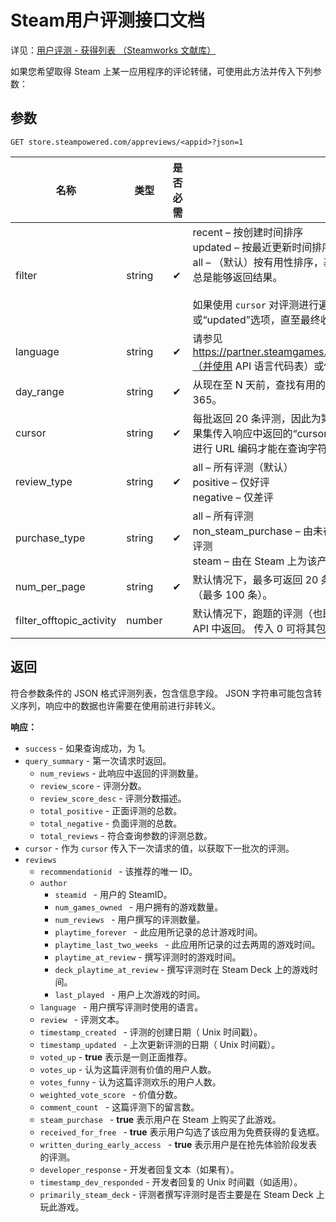 # Steam用户评测接口文档

详见：[用户评测 - 获得列表 （Steamworks 文献库）](https://partner.steamgames.com/doc/store/getreviews)

如果您希望取得 Steam 上某一应用程序的评论转储，可使用此方法并传入下列参数：

## 参数

```http
GET store.steampowered.com/appreviews/<appid>?json=1
```

| 名称                     | 类型   | 是否必需 | 描述                                                         |
| ------------------------ | ------ | -------- | ------------------------------------------------------------ |
| filter                   | string | &#10004; | recent – 按创建时间排序<br />updated – 按最近更新时间排序<br />all – （默认）按有用性排序，基于 day_range 参数的滑动时间窗口，总是能够返回结果。<br /><br />如果使用 `cursor` 对评测进行遍历，可以选择“recent”选项或“updated”选项，直至最终收到的响应列表为空。 |
| language                 | string | &#10004; | 请参见 https://partner.steamgames.com/doc/store/localization/languages（并使用 API 语言代码表）或传入“all”取得所有评测。 |
| day_range                | string | &#10004; | 从现在至 N 天前，查找有用的评测。 仅适用于“all” 筛选器。 最大值为 365。 |
| cursor                   | string | &#10004; | 每批返回 20 条评测，因此为第一个结果集传入“*”，然后为下一个结果集传入响应中返回的“cursor”值。 请注意，“cursor”值也许包含需要进行 URL 编码才能在查询字符串使用的字符。 |
| review_type              | string | &#10004; | all – 所有评测（默认）<br/>positive – 仅好评<br/>negative – 仅差评 |
| purchase_type            | string | &#10004; | all – 所有评测<br/>non_steam_purchase – 由未在 Steam 上为该产品付费的用户撰写的评测<br/>steam – 由在 Steam 上为该产品付费的用户撰写的评测（默认） |
| num_per_page             | string | &#10004; | 默认情况下，最多可返回 20 条评测。 视此参数而定，可返回更多评测（最多 100 条）。 |
| filter_offtopic_activity | number |          | 默认情况下，跑题的评测（也即“评测轰炸”）会被排除掉，并不会在此 API 中返回。 传入 0 可将其包括在内。 请参见[此处](https://partner.steamgames.com/doc/store/reviews#ReviewBombing)。 |

## 返回

符合参数条件的 JSON 格式评测列表，包含信息字段。 JSON 字符串可能包含转义序列，响应中的数据也许需要在使用前进行非转义。

**响应：**

- `success` - 如果查询成功，为 1。
- `query_summary` - 第一次请求时返回。
    - `num_reviews` - 此响应中返回的评测数量。
    - `review_score` - 评测分数。
    - `review_score_desc` - 评测分数描述。
    - `total_positive` - 正面评测的总数。
    - `total_negative` - 负面评测的总数。
    - `total_reviews` - 符合查询参数的评测总数。
- `cursor` - 作为 `cursor` 传入下一次请求的值，以获取下一批次的评测。
- `reviews`
    - `recommendationid ` - 该推荐的唯一 ID。
    - `author`
        - `steamid ` - 用户的 SteamID。
        - `num_games_owned ` - 用户拥有的游戏数量。
        - `num_reviews ` - 用户撰写的评测数量。
        - `playtime_forever ` - 此应用所记录的总计游戏时间。
        - `playtime_last_two_weeks ` - 此应用所记录的过去两周的游戏时间。
        - `playtime_at_review` - 撰写评测时的游戏时间。
        - `deck_playtime_at_review` - 撰写评测时在 Steam Deck 上的游戏时间。
        - `last_played ` - 用户上次游戏的时间。
    - `language ` - 用户撰写评测时使用的语言。
    - `review ` - 评测文本。
    - `timestamp_created ` - 评测的创建日期（ Unix 时间戳）。
    - `timestamp_updated ` - 上次更新评测的日期（ Unix 时间戳）。
    - `voted_up` - **true** 表示是一则正面推荐。
    - `votes_up` - 认为这篇评测有价值的用户人数。
    - `votes_funny` - 认为这篇评测欢乐的用户人数。
    - `weighted_vote_score ` - 价值分数。
    - `comment_count ` - 这篇评测下的留言数。
    - `steam_purchase ` - **true** 表示用户在 Steam 上购买了此游戏。
    - `received_for_free ` - **true** 表示用户勾选了该应用为免费获得的复选框。
    - `written_during_early_access ` - **true** 表示用户是在抢先体验阶段发表的评测。
    - `developer_response` - 开发者回复文本（如果有）。
    - `timestamp_dev_responded` - 开发者回复的 Unix 时间戳（如适用）。
    - `primarily_steam_deck` - 评测者撰写评测时是否主要是在 Steam Deck 上玩此游戏。